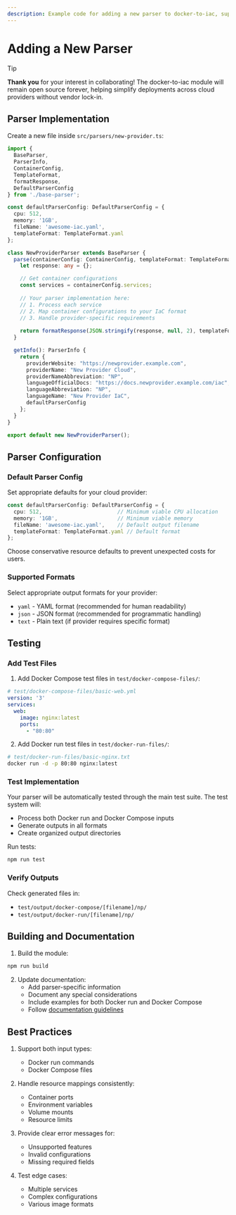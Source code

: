 ```yaml
---
description: Example code for adding a new parser to docker-to-iac, supporting both Docker run commands and Docker Compose files
---
```


# Adding a New Parser

> [!TIP]
> __Thank you__ for your interest in collaborating! The docker-to-iac module will remain open source forever, helping simplify deployments across cloud providers without vendor lock-in.

## Parser Implementation

Create a new file inside `src/parsers/new-provider.ts`:

```typescript
import { 
  BaseParser, 
  ParserInfo, 
  ContainerConfig,
  TemplateFormat, 
  formatResponse, 
  DefaultParserConfig 
} from './base-parser';

const defaultParserConfig: DefaultParserConfig = {
  cpu: 512,
  memory: '1GB',
  fileName: 'awesome-iac.yaml',
  templateFormat: TemplateFormat.yaml
};

class NewProviderParser extends BaseParser {
  parse(containerConfig: ContainerConfig, templateFormat: TemplateFormat = defaultParserConfig.templateFormat): any {
    let response: any = {};

    // Get container configurations
    const services = containerConfig.services;
    
    // Your parser implementation here:
    // 1. Process each service
    // 2. Map container configurations to your IaC format
    // 3. Handle provider-specific requirements
    
    return formatResponse(JSON.stringify(response, null, 2), templateFormat);
  }

  getInfo(): ParserInfo {
    return {
      providerWebsite: "https://newprovider.example.com",
      providerName: "New Provider Cloud",
      providerNameAbbreviation: "NP",
      languageOfficialDocs: "https://docs.newprovider.example.com/iac",
      languageAbbreviation: "NP",
      languageName: "New Provider IaC",
      defaultParserConfig
    };
  }
}

export default new NewProviderParser();
```

## Parser Configuration

### Default Parser Config

Set appropriate defaults for your cloud provider:

```typescript
const defaultParserConfig: DefaultParserConfig = {
  cpu: 512,                        // Minimum viable CPU allocation
  memory: '1GB',                   // Minimum viable memory
  fileName: 'awesome-iac.yaml',    // Default output filename
  templateFormat: TemplateFormat.yaml // Default format
};
```

Choose conservative resource defaults to prevent unexpected costs for users.

### Supported Formats

Select appropriate output formats for your provider:

- `yaml` - YAML format (recommended for human readability)
- `json` - JSON format (recommended for programmatic handling)
- `text` - Plain text (if provider requires specific format)

## Testing

### Add Test Files

1. Add Docker Compose test files in `test/docker-compose-files/`:

```yaml
# test/docker-compose-files/basic-web.yml
version: '3'
services:
  web:
    image: nginx:latest
    ports:
      - "80:80"
```

2. Add Docker run test files in `test/docker-run-files/`:

```bash
# test/docker-run-files/basic-nginx.txt
docker run -d -p 80:80 nginx:latest
```

### Test Implementation

Your parser will be automatically tested through the main test suite. The test system will:

- Process both Docker run and Docker Compose inputs
- Generate outputs in all formats
- Create organized output directories

Run tests:

```bash
npm run test
```

### Verify Outputs

Check generated files in:

- `test/output/docker-compose/[filename]/np/`
- `test/output/docker-run/[filename]/np/`

## Building and Documentation

1. Build the module:

```bash
npm run build
```

2. Update documentation:
   - Add parser-specific information
   - Document any special considerations
   - Include examples for both Docker run and Docker Compose
   - Follow [documentation guidelines](https://github.com/deploystackio/documentation/blob/main/README.md)

## Best Practices

1. Support both input types:
   - Docker run commands
   - Docker Compose files

2. Handle resource mappings consistently:
   - Container ports
   - Environment variables
   - Volume mounts
   - Resource limits

3. Provide clear error messages for:
   - Unsupported features
   - Invalid configurations
   - Missing required fields

4. Test edge cases:
   - Multiple services
   - Complex configurations
   - Various image formats
